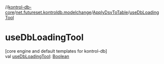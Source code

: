 //[kontrol-db-core](../../../index.md)/[net.futureset.kontroldb.modelchange](../index.md)/[ApplyDsvToTable](index.md)/[useDbLoadingTool](use-db-loading-tool.md)

# useDbLoadingTool

[core engine and default templates for kontrol-db]\
val [useDbLoadingTool](use-db-loading-tool.md): [Boolean](https://kotlinlang.org/api/latest/jvm/stdlib/kotlin/-boolean/index.html)
